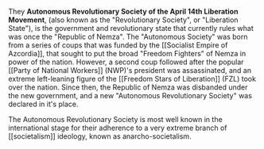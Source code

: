 They **Autonomous Revolutionary Society of the April 14th Liberation Movement**, (also known as the "Revolutionary Society", or "Liberation State"), is the government and revolutionary state that currently rules what was once the "Republic of Nemza". The "Autonomous Society" was born from a series of coups that was funded by the [[Socialist Empire of Azcordia]], that sought to put the broad "Freedom Fighters" of Nemza in power of the nation. However, a second coup followed after the popular [[Party of National Workers]] (NWP)'s president was assassinated, and an extreme left-leaning figure of the [[Freedom Stars of Liberation]] (FZL) took over the nation. Since then, the Republic of Nemza was disbanded under the new government, and a new "Autonomous Revolutionary Society" was declared in it's place.

The Autonomous Revolutionary Society is most well known in the international stage for their adherence to a very extreme branch of [[societalism]] ideology, known as anarcho-societalism. 